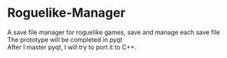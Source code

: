 # Roguelike-Manager
A save file manager for roguelike games, save and manage each save file  
The prototype will be completed in *pyqt*  
After I master pyqt, I will try to port it to C++.  
